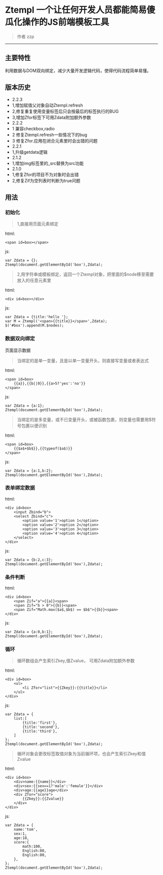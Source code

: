 # Ztempl  一个让任何开发人员都能简易傻瓜化操作的JS前端模板工具
> 作者 zzp

----------

## 主要特性 ##
利用数据与DOM双向绑定，减少大量开发逻辑代码，使得代码流程简单易懂。
## 版本历史 ##
 * 2.2.3
 * 1,增加赋值父对象自动Ztempl.refresh
 * 2,修复重复使用变量标签后只会按最后的标签执行的BUG
 * 3,增加Zfor标签下可用Zdata附加额外参数
 * 2.2.2
 * 1 兼容checkbox,radio
 * 2 修复Ztempl.refresh一些情况下的bug
 * 3 修复Zfor.应用在闭合元素里时会出错的问题
 * 2.2.1
 * 1,升级getdata逻辑
 * 2.1.2
 * 1,增加img标签里的_src替换为src功能
 * 2.1.0
 * 1,修复Zfor的项目不为对象时会出错
 * 2,修复Zif为空列表时判断为true问题

## 用法 ##
### 初始化 ###
> 1,直接用页面元素绑定

html:
~~~
<span id=box></span>
~~~
    
js:
~~~
var Zdata = {};
Ztempl(document.getElementById('box'),Zdata);
~~~

> 2,用字符串或模板绑定，返回一个Ztempl对象，把里面的$node移至需要放入的任意元素里

html:
~~~
<div id=box></div>
~~~
    
js:
~~~
var Zdata = {title:'hello '};
var M = Ztempl('<span>{{title}}</span>',Zdata);
$('#box').append(M.$nodes);
~~~
### 数据双向绑定 ###
页面显示数据
> 当绑定的是单一变量，且是以单一变量开头，则直接写变量或者表达式

html:
~~~
<span id=box>
	{{a}},{{b||0}},{{a>5?'yes':'no'}}
</span>
~~~
    
js:
~~~
var Zdata = {a:1};
Ztempl(document.getElementById('box'),Zdata);
~~~


> 当绑定的是多变量，或不已变量开头，或被函数包裹，则变量也需要用$符号包裹以便识别

html:
~~~
<span id=box>
	{{$a$+$b$}},{{typeof($a$)}}
</span>
~~~
    
js:
~~~
var Zdata = {a:1,b:2};
Ztempl(document.getElementById('box'),Zdata);
~~~
    
### 表单绑定数据 ###

html:
~~~
<div id=box>
	<input Zbind="b">
	<select Zbind="c">
		<option value='1'>option 1</option>	
		<option value='2'>option 2</option>	
		<option value='3'>option 3</option>	
		<option value='4'>option 4</option>	
	</select>
</div>
~~~
    
js:
~~~
var Zdata = {b:2,c:3};
Ztempl(document.getElementById('box'),Zdata);
~~~
    
### 条件判断 ###

html:
~~~
<div id=box>
	<span Zif="a">{{a}}<span>
	<span Zif="b > 0">{{b}}<span>
	<span Zif="Math.max($a$,$b$) == $b$">{{b}}<span>
</div>
~~~
    
js:
~~~
var Zdata = {a:0,b:1};
Ztempl(document.getElementById('box'),Zdata);
~~~
    
### 循环 ###
> 循环数组会产生索引Zkey,值Zvalue，
> 可用Zdata附加额外参数

html:
~~~
<div id=box>
	<ul>
		<li Zfor="list">{{Zkey}}:{{title}}</li>
	</ul>
</div>
~~~
    
js:
~~~
var Zdata = {
	list:[
		{title:'first'},
		{title:'second'},
		{title:'third'},
	]
};
Ztempl(document.getElementById('box'),Zdata);
~~~
    

> 循环对象会更改标签取值对象为当前循环项，也会产生索引Zkey和值Zvalue

html:
~~~
<div id=box>
	<div>name:{{name}}</div>
	<div>sex:{{sex==1?'male':'female'}}</div>
	<div>age:{{age}}age</div>
	<div Zfor="score">
		{{Zkey}}:{{Zvalue}}
	</div>
</div>
~~~
    
js:
~~~
var Zdata = {
	name:'tom',
	sex:1,
	age:18,
	score:{
		math:100,
		English:80,
		English:80,
	},
};
Ztempl(document.getElementById('box'),Zdata);
~~~